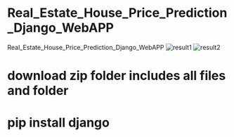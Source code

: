 # Real_Estate_House_Price_Prediction_Django_WebAPP
Real_Estate_House_Price_Prediction_Django_WebAPP
![result1](https://github.com/adnanmajeed82/Real_Estate_House_Price_Prediction_Django_WebAPP/assets/49750395/719532f1-b22c-4b7e-8460-8dbad19b8896)
![result2](https://github.com/adnanmajeed82/Real_Estate_House_Price_Prediction_Django_WebAPP/assets/49750395/3c79f638-5c36-4909-858b-d120c9b18839)

# download zip folder includes all files and folder 
# pip install django
 
